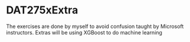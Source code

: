 # DAT275xExtra

The exercises are done by myself to avoid confusion taught by Microsoft instructors.
Extras will be using XGBoost to do machine learning
